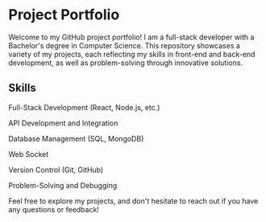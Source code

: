 # Project Portfolio
Welcome to my GitHub project portfolio! I am a full-stack developer with a Bachelor's degree in Computer Science. This repository showcases a variety of my projects, each reflecting my skills in front-end and back-end development, as well as problem-solving through innovative solutions.

## Skills
Full-Stack Development (React, Node.js, etc.)

API Development and Integration

Database Management (SQL, MongoDB)

Web Socket

Version Control (Git, GitHub)

Problem-Solving and Debugging

Feel free to explore my projects, and don't hesitate to reach out if you have any questions or feedback!
